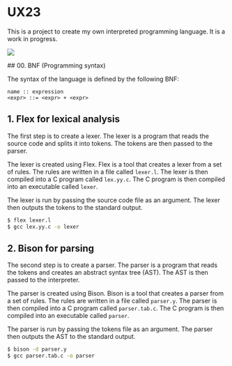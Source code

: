 # UX23

This is a project to create my own interpreted programming language. It is a work in progress.

![](https://perugini.cps.udayton.edu/teaching/books/SPUC/www/lecture_notes/images/lexyacccalc.png)

## 00. BNF (Programming syntax)

The syntax of the language is defined by the following BNF:

```
name :: expression
<expr> ::= <expr> + <expr>
```

## 1. Flex for lexical analysis

The first step is to create a lexer. The lexer is a program that reads the source code and splits it into tokens. The tokens are then passed to the parser.

The lexer is created using Flex. Flex is a tool that creates a lexer from a set of rules. The rules are written in a file called `lexer.l`. The lexer is then compiled into a C program called `lex.yy.c`. The C program is then compiled into an executable called `lexer`.

The lexer is run by passing the source code file as an argument. The lexer then outputs the tokens to the standard output.

```bash
$ flex lexer.l
$ gcc lex.yy.c -o lexer
```

## 2. Bison for parsing

The second step is to create a parser. The parser is a program that reads the tokens and creates an abstract syntax tree (AST). The AST is then passed to the interpreter.

The parser is created using Bison. Bison is a tool that creates a parser from a set of rules. The rules are written in a file called `parser.y`. The parser is then compiled into a C program called `parser.tab.c`. The C program is then compiled into an executable called `parser`.

The parser is run by passing the tokens file as an argument. The parser then outputs the AST to the standard output.

```bash
$ bison -d parser.y
$ gcc parser.tab.c -o parser
```